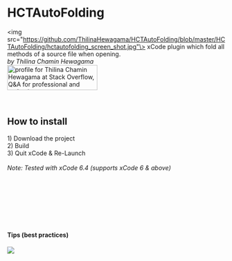 # HCTAutoFolding
<img src="https://github.com/ThilinaHewagama/HCTAutoFolding/blob/master/HCTAutoFolding/hctautofolding_screen_shot.jpg"\>
xCode plugin which fold all methods of a source file when opening.
<br/>
<i>by Thilina Chamin Hewagama</i> <br/>
<a href="http://stackoverflow.com/users/1716859/thilina-chamin-hewagama">
<img src="http://stackoverflow.com/users/flair/1716859.png" width="208" height="58" alt="profile for Thilina Chamin Hewagama at Stack Overflow, Q&amp;A for professional and enthusiast programmers" title="profile for Thilina Chamin Hewagama at Stack Overflow, Q&amp;A for professional and enthusiast programmers">
</a>

<br/>
<h2>How to install</h2>
1) Download the project<br/>
2) Build<br/>
3) Quit xCode & Re-Launch<br/>

<br/>
<i>Note: Tested with xCode 6.4 (supports xCode 6 & above)</i>
<br/>
<br/>
<br/>
<br/>
<br/>
<br/>
<br/>
<br/>
<h4>Tips (best practices)</h4>
<img src="https://github.com/ThilinaHewagama/HCTAutoFolding/blob/master/HCTAutoFolding/tips.jpg">
